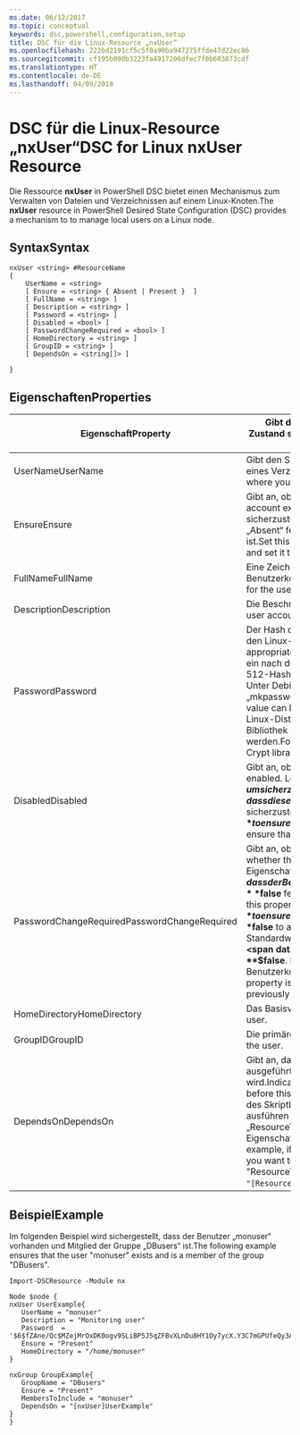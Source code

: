 ```yaml
---
ms.date: 06/12/2017
ms.topic: conceptual
keywords: dsc,powershell,configuration,setup
title: DSC für die Linux-Resource „nxUser“
ms.openlocfilehash: 222bd2191cf5c5f0a90ba947275ffde47d22ec86
ms.sourcegitcommit: cf195b090b3223fa4917206dfec7f0b603873cdf
ms.translationtype: HT
ms.contentlocale: de-DE
ms.lasthandoff: 04/09/2018
---
```

# <a name="dsc-for-linux-nxuser-resource"></a><span data-ttu-id="4cf9e-103">DSC für die Linux-Resource „nxUser“</span><span class="sxs-lookup"><span data-stu-id="4cf9e-103">DSC for Linux nxUser Resource</span></span>

<span data-ttu-id="4cf9e-104">Die Ressource **nxUser** in PowerShell DSC bietet einen Mechanismus zum Verwalten von Dateien und Verzeichnissen auf einem Linux-Knoten.</span><span class="sxs-lookup"><span data-stu-id="4cf9e-104">The **nxUser** resource in PowerShell Desired State Configuration (DSC) provides a mechanism to to manage local users on a Linux node.</span></span>

## <a name="syntax"></a><span data-ttu-id="4cf9e-105">Syntax</span><span class="sxs-lookup"><span data-stu-id="4cf9e-105">Syntax</span></span>

```
nxUser <string> #ResourceName
{
    UserName = <string>
    [ Ensure = <string> { Absent | Present }  ]
    [ FullName = <string> ]
    [ Description = <string> ]
    [ Password = <string> ]
    [ Disabled = <bool> ]
    [ PasswordChangeRequired = <bool> ]
    [ HomeDirectory = <string> ]
    [ GroupID = <string> ]
    [ DependsOn = <string[]> ]

}
```

## <a name="properties"></a><span data-ttu-id="4cf9e-106">Eigenschaften</span><span class="sxs-lookup"><span data-stu-id="4cf9e-106">Properties</span></span>

|  <span data-ttu-id="4cf9e-107">Eigenschaft</span><span class="sxs-lookup"><span data-stu-id="4cf9e-107">Property</span></span> |  <span data-ttu-id="4cf9e-108">Gibt den Kontonamen an, für den Sie einen bestimmten Zustand sicherstellen möchten.</span><span class="sxs-lookup"><span data-stu-id="4cf9e-108">Indicates the account name for which you want to ensure a specific state.</span></span> |
|---|---|
| <span data-ttu-id="4cf9e-109">UserName</span><span class="sxs-lookup"><span data-stu-id="4cf9e-109">UserName</span></span>| <span data-ttu-id="4cf9e-110">Gibt den Speicherort an, an dem Sie den Zustand einer Datei oder eines Verzeichnisses sicherstellen möchten.</span><span class="sxs-lookup"><span data-stu-id="4cf9e-110">Specifies the location where you want to ensure the state for a file or directory.</span></span>|
| <span data-ttu-id="4cf9e-111">Ensure</span><span class="sxs-lookup"><span data-stu-id="4cf9e-111">Ensure</span></span>| <span data-ttu-id="4cf9e-112">Gibt an, ob das Konto vorhanden ist.</span><span class="sxs-lookup"><span data-stu-id="4cf9e-112">Specifies whether the account exists.</span></span> <span data-ttu-id="4cf9e-113">Legen Sie diese Eigenschaft auf „Present“ fest, um sicherzustellen, dass das Konto vorhanden ist. Legen Sie sie auf „Absent“ fest, um sicherzustellen, dass das Konto nicht vorhanden ist.</span><span class="sxs-lookup"><span data-stu-id="4cf9e-113">Set this property to "Present" to ensure that the account exists, and set it to "Absent" to ensure that the account does not exist.</span></span>|
| <span data-ttu-id="4cf9e-114">FullName</span><span class="sxs-lookup"><span data-stu-id="4cf9e-114">FullName</span></span>| <span data-ttu-id="4cf9e-115">Eine Zeichenfolge, die den vollständigen Namen des Benutzerkontos enthält.</span><span class="sxs-lookup"><span data-stu-id="4cf9e-115">A string that contains the full name to use for the user account.</span></span>|
| <span data-ttu-id="4cf9e-116">Description</span><span class="sxs-lookup"><span data-stu-id="4cf9e-116">Description</span></span>| <span data-ttu-id="4cf9e-117">Die Beschreibung des Benutzerkontos.</span><span class="sxs-lookup"><span data-stu-id="4cf9e-117">The description for the user account.</span></span>|
| <span data-ttu-id="4cf9e-118">Password</span><span class="sxs-lookup"><span data-stu-id="4cf9e-118">Password</span></span>| <span data-ttu-id="4cf9e-119">Der Hash des Benutzerkennworts im entsprechenden Format für den Linux-Computer.</span><span class="sxs-lookup"><span data-stu-id="4cf9e-119">The hash of the users password in the appropriate form for the Linux computer.</span></span> <span data-ttu-id="4cf9e-120">Dies ist normalerweise ein nach dem Zufallsprinzip gewählter SHA-256- oder SHA-512-Hash.</span><span class="sxs-lookup"><span data-stu-id="4cf9e-120">Typically, this is a salted SHA-256, or SHA-512 hash.</span></span> <span data-ttu-id="4cf9e-121">Unter Debian und Ubuntu Linux kann dieser Wert mit dem Befehl „mkpasswd“ generiert werden.</span><span class="sxs-lookup"><span data-stu-id="4cf9e-121">On Debian and Ubuntu Linux, this value can be generated with the mkpasswd command.</span></span> <span data-ttu-id="4cf9e-122">Für andere Linux-Distributionen kann die „crypt“-Methode der Crypt-Bibliothek von Python zum Generieren des Hashes verwendet werden.</span><span class="sxs-lookup"><span data-stu-id="4cf9e-122">For other Linux distros, the crypt method of Python’s Crypt library can be used to generate the hash.</span></span>|
| <span data-ttu-id="4cf9e-123">Disabled</span><span class="sxs-lookup"><span data-stu-id="4cf9e-123">Disabled</span></span>| <span data-ttu-id="4cf9e-124">Gibt an, ob das Konto aktiviert ist.</span><span class="sxs-lookup"><span data-stu-id="4cf9e-124">Indicates whether the account is enabled.</span></span> <span data-ttu-id="4cf9e-125">Legen Sie diese Eigenschaft auf **$true** fest, um sicherzustellen, dass dieses Konto deaktiviert ist. Legen Sie sie auf **$false** fest, um sicherzustellen, dass es aktiviert ist.</span><span class="sxs-lookup"><span data-stu-id="4cf9e-125">Set this property to **$true** to ensure that this account is disabled, and set it to **$false** to ensure that it is enabled.</span></span>|
| <span data-ttu-id="4cf9e-126">PasswordChangeRequired</span><span class="sxs-lookup"><span data-stu-id="4cf9e-126">PasswordChangeRequired</span></span>| <span data-ttu-id="4cf9e-127">Gibt an, ob der Benutzer das Kennwort ändern kann.</span><span class="sxs-lookup"><span data-stu-id="4cf9e-127">Indicates whether the user can change the password.</span></span> <span data-ttu-id="4cf9e-128">Legen Sie diese Eigenschaft auf **$true** fest, um sicherzustellen, dass der Benutzer das Kennwort nicht ändern kann. Legen Sie es auf **$false** fest, damit der Benutzer das Kennwort ändern kann.</span><span class="sxs-lookup"><span data-stu-id="4cf9e-128">Set this property to **$true** to ensure that the user cannot change the password, and set it to **$false** to allow the user to change the password.</span></span> <span data-ttu-id="4cf9e-129">Der Standardwert ist **$false**.</span><span class="sxs-lookup"><span data-stu-id="4cf9e-129">The default value is **$false**.</span></span> <span data-ttu-id="4cf9e-130">Diese Eigenschaft wird nur ausgewertet, wenn das Benutzerkonto zuvor nicht vorhanden war und erstellt wird.</span><span class="sxs-lookup"><span data-stu-id="4cf9e-130">This property is only evaluated if the user account did not exist previously and is being created.</span></span>|
| <span data-ttu-id="4cf9e-131">HomeDirectory</span><span class="sxs-lookup"><span data-stu-id="4cf9e-131">HomeDirectory</span></span>| <span data-ttu-id="4cf9e-132">Das Basisverzeichnis des Benutzers.</span><span class="sxs-lookup"><span data-stu-id="4cf9e-132">The home directory for the user.</span></span>|
| <span data-ttu-id="4cf9e-133">GroupID</span><span class="sxs-lookup"><span data-stu-id="4cf9e-133">GroupID</span></span>| <span data-ttu-id="4cf9e-134">Die primäre Gruppen-ID des Benutzers.</span><span class="sxs-lookup"><span data-stu-id="4cf9e-134">The primary group ID for the user.</span></span>|
| <span data-ttu-id="4cf9e-135">DependsOn</span><span class="sxs-lookup"><span data-stu-id="4cf9e-135">DependsOn</span></span> | <span data-ttu-id="4cf9e-136">Gibt an, dass die Konfiguration einer anderen Ressource ausgeführt werden muss, bevor diese Ressource konfiguriert wird.</span><span class="sxs-lookup"><span data-stu-id="4cf9e-136">Indicates that the configuration of another resource must run before this resource is configured.</span></span> <span data-ttu-id="4cf9e-137">Wenn beispielsweise die ID des Skriptblocks mit der Ressourcenkonfiguration, den Sie zuerst ausführen möchten, „ResourceName“ und dessen Typ „ResourceType“ ist, lautet die Syntax für das Verwenden dieser Eigenschaft `DependsOn = "[ResourceType]ResourceName"`.</span><span class="sxs-lookup"><span data-stu-id="4cf9e-137">For example, if the ID of the resource configuration script block that you want to run first is "ResourceName" and its type is "ResourceType", the syntax for using this property is `DependsOn = "[ResourceType]ResourceName"`.</span></span>|

## <a name="example"></a><span data-ttu-id="4cf9e-138">Beispiel</span><span class="sxs-lookup"><span data-stu-id="4cf9e-138">Example</span></span>

<span data-ttu-id="4cf9e-139">Im folgenden Beispiel wird sichergestellt, dass der Benutzer „monuser“ vorhanden und Mitglied der Gruppe „DBusers“ ist.</span><span class="sxs-lookup"><span data-stu-id="4cf9e-139">The following example ensures that the user "monuser" exists and is a member of the group "DBusers".</span></span>

```
Import-DSCResource -Module nx

Node $node {
nxUser UserExample{
   UserName = "monuser"
   Description = "Monitoring user"
   Password  =    '$6$fZAne/Qc$MZejMrOxDK0ogv9SLiBP5J5qZFBvXLnDu8HY1Oy7ycX.Y3C7mGPUfeQy3A82ev3zIabhDQnj2ayeuGn02CqE/0'
   Ensure = "Present"
   HomeDirectory = "/home/monuser"
}

nxGroup GroupExample{
   GroupName = "DBusers"
   Ensure = "Present"
   MembersToInclude = "monuser"
   DependsOn = "[nxUser]UserExample"
}
}
```